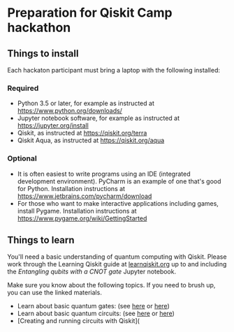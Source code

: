 # Preparation for Qiskit Camp hackathon

## Things to install

Each hackaton participant must bring a laptop with the following installed:

### Required

- Python 3.5 or later, for example as instructed at https://www.python.org/downloads/
- Jupyter notebook software, for example as instructed at https://jupyter.org/install
- Qiskit, as instructed at https://qiskit.org/terra
- Qiskit Aqua, as instructed at https://qiskit.org/aqua

### Optional

- It is often easiest to write programs using an IDE (integrated development environment). PyCharm is an example of one that's good for Python. Installation instructions at https://www.jetbrains.com/pycharm/download
- For those who want to make interactive applications including games, install Pygame. Installation instructions at https://www.pygame.org/wiki/GettingStarted

## Things to learn

You'll need a basic understanding of quantum computing with Qiskit. Please work through the Learning Qiskit guide at [learnqiskit.org](http://learnqiskit.org) up to and including the *Entangling qubits with a CNOT gate* Jupyter notebook.

Make sure you know about the following topics. If you need to brush up, you can use the linked materials.

- Learn about basic quantum gates: (see [here](https://ibm.biz/hello-qiskit) or [here](https://github.com/Qiskit/qiskit-tutorials/blob/master/qiskit/terra/summary_of_quantum_operations.ipynb))
- Learn about basic quantum circuits: (see [here](https://learnqiskit.gitbook.io/composerguide/getting-started-with-the-composer/chapter-1-the-atoms-of-computation) or [here](https://github.com/Qiskit/qiskit-tutorials/blob/master/qiskit/terra/quantum_circuits.ipynb))
- [Creating and running circuits with Qiskit](
